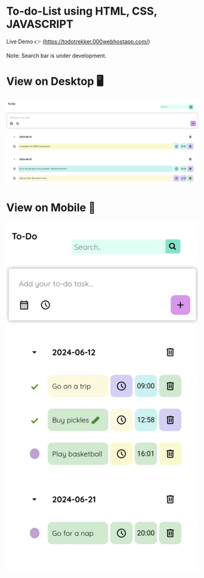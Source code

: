 # To-do-List using HTML, CSS, JAVASCRIPT

Live Demo 👉 (https://todotrekker.000webhostapp.com/)

Note: Search bar is under development.

# View on Desktop 🖥️

![](https://github.com/dear-himanshu/To-do-List/blob/main/image.png?raw=true)

# View on Mobile  📱

![](https://github.com/dear-himanshu/To-do-List/blob/main/mobile_ss.jpeg?raw=true)
